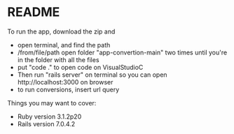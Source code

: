 # README

To run the app, download the zip and
* open terminal, and find the path
* /from/file/path open folder "app-convertion-main" two times until you're in the folder with all the files
* put "code ." to open code on VisualStudioC
* Then run "rails server" on terminal so you can open http://localhost:3000 on browser
* to run conversions, insert url query

Things you may want to cover:
* Ruby version 3.1.2p20
* Rails version 7.0.4.2
